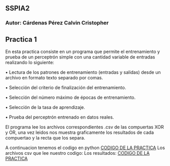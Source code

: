 ## SSPIA2
### Autor: Cárdenas Pérez Calvin Cristopher

## Practica 1
En esta practica consiste en un programa que permite el entrenamiento y prueba de un perceptrón simple con una cantidad variable de entradas realizando lo siguiente:

• Lectura de los patrones de entrenamiento (entradas y salidas) desde un archivo en formato
texto separado por comas.

• Selección del criterio de finalización del entrenamiento.

• Selección del número máximo de épocas de entrenamiento.

• Selección de la tasa de aprendizaje.

• Prueba del perceptrón entrenado en datos reales.

El programa lee los archivos correspondientes .csv de las compuertas XOR y OR, una vez leidos nos muestra graficamente los resultados de cada compuertao y la recta que los separa.

A continuacion tenemos el codigo en python
[CODIGO DE LA PRACTICA](https://github.com/KelvinD10S/SSPIA2/blob/master/PracticeNo1.py#hash)
Los archivos csv que lee nuestro codigo:
Los resultados:
[CODIGO DE LA PRACTICA](https://github.com/KelvinD10S/SSPIA2/blob/master/PracticeNo1.py#hash)


